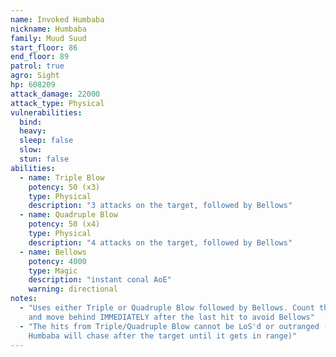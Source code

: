 ```yaml
---
name: Invoked Humbaba
nickname: Humbaba
family: Muud Suud
start_floor: 86
end_floor: 89
patrol: true
agro: Sight
hp: 608209
attack_damage: 22000
attack_type: Physical
vulnerabilities:
  bind: 
  heavy: 
  sleep: false
  slow: 
  stun: false
abilities:
  - name: Triple Blow
    potency: 50 (x3)
    type: Physical
    description: "3 attacks on the target, followed by Bellows"
  - name: Quadruple Blow
    potency: 50 (x4)
    type: Physical
    description: "4 attacks on the target, followed by Bellows"
  - name: Bellows
    potency: 4000
    type: Magic
    description: "instant conal AoE"
    warning: directional
notes:
  - "Uses either Triple or Quadruple Blow followed by Bellows. Count the hits
    and move behind IMMEDIATELY after the last hit to avoid Bellows"
  - "The hits from Triple/Quadruple Blow cannot be LoS'd or outranged (the
    Humbaba will chase after the target until it gets in range)"
---
```

